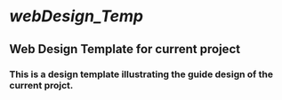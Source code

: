 # ***webDesign_Temp*** 
## Web Design Template for current project<br>
### This is a design template illustrating the guide design of the current projct.
